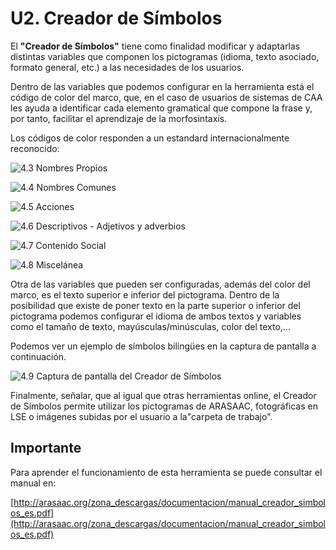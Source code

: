 
# U2. Creador de Símbolos

El **"Creador de Símbolos"** tiene como finalidad modificar y adaptarlas distintas variables que componen los pictogramas (idioma, texto asociado, formato general, etc.) a las necesidades de los usuarios.

Dentro de las variables que podemos configurar en la herramienta está el código de color del marco, que, en el caso de usuarios de sistemas de CAA les ayuda a identificar cada elemento gramatical que compone la frase y, por tanto, facilitar el aprendizaje de la morfosintaxis.

Los códigos de color responden a un estandard internacionalmente reconocido:

![4.3 Nombres Propios](img/TMPA36wNT_247.png)

![4.4 Nombres Comunes](img/TMPG1yxQ7_131.png)

![4.5 Acciones](img/TMPNkwgca_30.png)

![4.6 Descriptivos - Adjetivos y adverbios](img/TMP63vlDC_875.png)

![4.7 Contenido Social](img/TMPGF9Pyn_88.png)

![4.8 Miscelánea](img/TMPruN9Tg_202.png)

Otra de las variables que pueden ser configuradas, además del color del marco, es el texto superior e inferior del pictograma. Dentro de la posibilidad que existe de poner texto en la parte superior o inferior del pictograma podemos configurar el idioma de ambos textos y variables como el tamaño de texto, mayúsculas/minúsculas, color del texto,...

Podemos ver un ejemplo de símbolos biling&uuml;es en la captura de pantalla a continuación.

![4.9 Captura de pantalla del Creador de Símbolos](img/creador_simbolos.JPG)

Finalmente, señalar, que al igual que otras herramientas online, el Creador de Símbolos permite utilizar los pictogramas de ARASAAC, fotográficas en LSE o imágenes subidas por el usuario a la"carpeta de trabajo".

## Importante

Para aprender el funcionamiento de esta herramienta se puede consultar el manual en:

[http://arasaac.org/zona_descargas/documentacion/manual_creador_simbolos_es.pdf](http://arasaac.org/zona_descargas/documentacion/manual_creador_simbolos_es.pdf)

